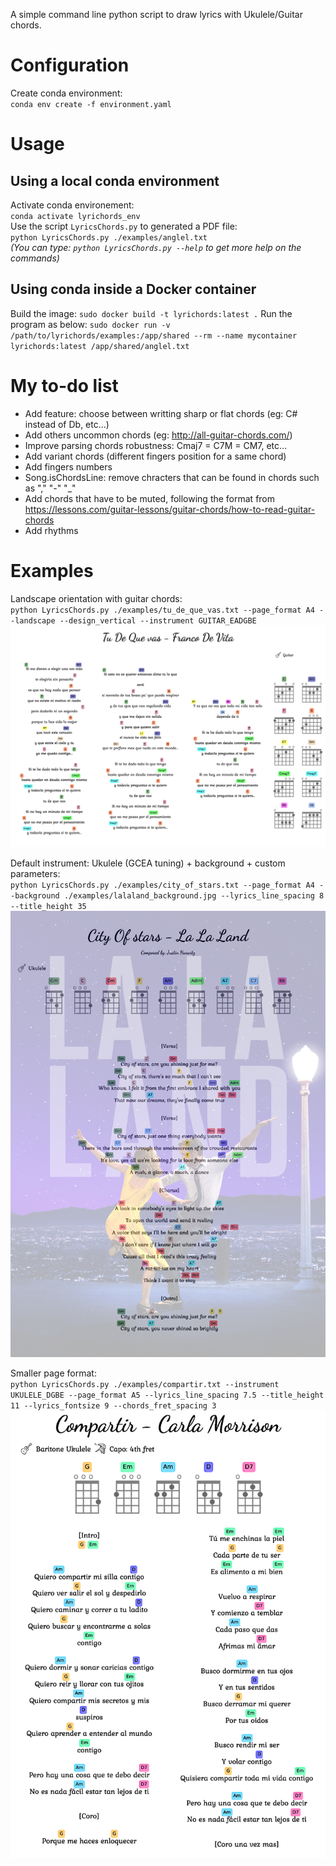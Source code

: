 A simple command line python script to draw lyrics with Ukulele/Guitar chords.

# Configuration
Create conda environment:  
`conda env create -f environment.yaml`


# Usage

## Using a local conda environment
Activate conda environement:  
`conda activate lyrichords_env`  
Use the script `LyricsChords.py` to generated a PDF file:  
`python LyricsChords.py ./examples/anglel.txt`  
_(You can type: `python LyricsChords.py --help` to get more help on the commands)_  


## Using conda inside a Docker container
Build the image:
`sudo docker build -t lyrichords:latest .`
Run the program as below:
`sudo docker run -v /path/to/lyrichords/examples:/app/shared --rm --name mycontainer lyrichords:latest /app/shared/anglel.txt`



# My to-do list  
- Add feature: choose between writting sharp or flat chords (eg: C# instead of Db, etc...)   
- Add others uncommon chords (eg: http://all-guitar-chords.com/)  
- Improve parsing chords robustness: Cmaj7 = C7M = CM7, etc...
- Add variant chords (different fingers position for a same chord)  
- Add fingers numbers  
- Song.isChordsLine: remove chracters that can be found in chords such as "," "-" "_"
- Add chords that have to be muted, following the format from https://lessons.com/guitar-lessons/guitar-chords/how-to-read-guitar-chords   
- Add rhythms

# Examples

Landscape orientation with guitar chords:  
`python LyricsChords.py ./examples/tu_de_que_vas.txt --page_format A4 --landscape --design_vertical --instrument GUITAR_EADGBE`  
![Example1](./examples/tu_de_que_vas.png "Example: Tu de que vas - Franco de Vita")  

Default instrument: Ukulele (GCEA tuning) + background + custom parameters:  
`python LyricsChords.py ./examples/city_of_stars.txt --page_format A4 --background ./examples/lalaland_background.jpg --lyrics_line_spacing 8 --title_height 35`  
![Example2](./examples/city_of_stars.png "Example: City Of Stars - LaLaLand")  

Smaller page format:  
`python LyricsChords.py ./examples/compartir.txt --instrument UKULELE_DGBE --page_format A5 --lyrics_line_spacing 7.5 --title_height 11 --lyrics_fontsize 9 --chords_fret_spacing 3`  
![Example3](./examples/compartir.png "Example: Compartir - Carla Morisson")
